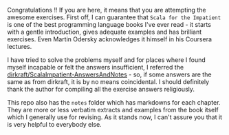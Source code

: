 Congratulations !! If you are here, it means that you are attempting the awesome exercises.    First off, I can guarantee that `Scala for the Impatient` is one of the best programming language books I've ever read - it starts with a gentle introduction, gives adequate examples and has brilliant exercises. Even Martin Odersky acknowledges it himself in his Coursera lectures. 

I have tried to solve the problems myself and for places where I found myself incapable or felt the answers insufficient, I referred the [dirkraft/ScalaImpatient-AnswersAndNotes](https://github.com/dirkraft/ScalaImpatient-AnswersAndNotes) - so, if some answers are the same as from dirkraft, it is by no means coincidental. I should definitely thank the author for compiling all the exercise answers religiously.  

This repo also has the `notes` folder which has markdowns for each chapter.  They are more or less verbatim extracts and examples from the book itself which I generally use for revising. As it stands now, I can't assure you that it is very helpful to everybody else.

